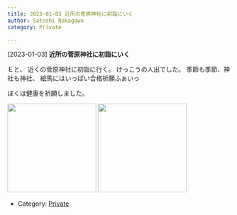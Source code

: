```yaml
---
title: 2023-01-03 近所の菅原神社に初詣にいく
author: Satoshi Nakagawa
category: Private

---
```


[2023-01-03] **近所の菅原神社に初詣にいく** 

Ｅと、
近くの菅原神社に初詣に行く。
けっこうの人出でした。
季節も季節、神社も神社、
絵馬にはいっぱい合格祈願ふぁいっ

 ぼくは健康を祈願しました。

<a href="/pict/2023-01-03-jinja-1.jpg"><img src="/pict/2023-01-03-jinja-1.jpg" alt="" width="200"/></a>
<a href="/pict/2023-01-03-jinja-2.jpg"><img src="/pict/2023-01-03-jinja-2.jpg" alt="" width="200"/></a>

- Category: [Private](https://merapano.github.io/categories.html#Private)

